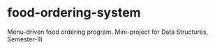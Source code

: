 # food-ordering-system
Menu-driven food ordering program. Mini-project for Data Structures, Semester-III
